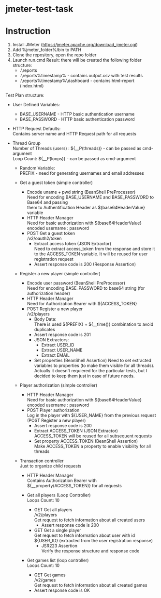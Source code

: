 # jmeter-test-task

# Instruction
1. Install JMeter (https://jmeter.apache.org/download_jmeter.cgi)
2. Add %jmeter_folder%/bin to PATH
3. Clone the repository, open the repo folder
4. Launch run.cmd
Result: there will be created the following folder structure:
    - .\reports
    - .\reports\%timestamp% - contains output.csv with test results
    - .\reports\%timestamp%\dashboard - contains html-report (index.html)

Test Plan structure:
- User Defined Variables:  
    - BASE_USERNAME - HTTP basic authentication username  
    - BASE_PASSWORD - HTTP basic authentication password

- HTTP Request Defaults:  
    Contains server name and HTTP Request path for all requests

- Thread Group  
    Number of Threads (users) : ${__P(threads)} - can be passed as cmd-argument  
    Loop Count:                 ${__P(loops)}   - can be passed as cmd-argument  

    - Random Variable:  
        PREFIX - need for generating usernames and email addresses
    
    - Get a guest token (simple controller)
        - Encode uname + pwd string (BeanShell PreProcessor)  
            Need for encoding BASE_USERNAME and BASE_PASSWORD to Base64 and passing  
            them to Authentification Header as ${base64HeaderValue} variable
        - HTTP Header Manager  
            Need for basic authorization with ${base64HeaderValue} encoded username : password
        - POST Get a guest token  
            /v2/oauth2/token  
            - Extract access token (JSON Extractor)  
                Need to extract access_token from the response and store it to the ACCESS_TOKEN variable. It will be reused for user registration request
            - Assert response code is 200 (Response Assertion)  
  
    - Register a new player (simple controller)
        - Encode user password (BeanShell PreProcessor)  
            Need for encoding BASE_PASSWORD to base64 string (for authorization header)
        - HTTP Header Manager  
            Need for Authorization Bearer with ${ACCESS_TOKEN}
        - POST Register a new player  
            /v2/players  
            - Body Data:  
                There is used ${PREFIX} + ${__time()} combination to avoid duplicates
            - Assert response code is 201
            - JSON Extractors: 
                - Extract USER_ID
                - Extract USER_NAME
                - Extract EMAIL
            - Set properties (BeanShell Assertion) 
                Need to set extracted variables to properties (to make them visible for all threads).  
                Actually it doesn't requiered for the particular tests, but I decided to keep them just in case of future needs.

    - Player authorization (simple controller)
        - HTTP Header Manager  
            Need for basic authorization with ${base64HeaderValue} encoded username : password
        - POST Player authorization  
            Log in the player with ${USER_NAME} from the previous request (POST Register a new player)
            - Assert response code is 200
            - Extract ACCESS_TOKEN (JSON Extractor)  
                ACCESS_TOKEN will be reused for all subsequent requests
            - Set property ACCESS_TOKEN (BeanShell Assertion)  
                Make ACCESS_TOKEN a property to enable visibility for all threads

    - Transaction controller  
        Just to organize child requests
        - HTTP Header Manager  
            Contains Authorization Bearer with ${__property(ACCESS_TOKEN)} for all requests

        - Get all players (Loop Controller)  
            Loops Count: 10  
            - GET Get all players  
                /v2/players  
                Get request to fetch information about all created users
                - Assert response code is 200
            - GET Get a single player  
                Get request to fetch information about user with id ${USER_ID} (extracted from the user registration response)
                - JSR223 Assertion  
                    Verify the response structure and response code
                    
        - Get games list (loop controller)  
            Loops Count: 10  
            - GET Get games  
                /v2/games  
                Get request to fetch information about all created games  
            - Assert response code is OK  
